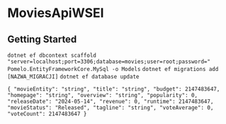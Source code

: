 # MoviesApiWSEI

## Getting Started

`dotnet ef dbcontext scaffold "server=localhost;port=3306;database=movies;user=root;password=" Pomelo.EntityFrameworkCore.MySql -o Models`
`dotnet ef migrations add [NAZWA_MIGRACJI]`
`dotnet ef database update`



`{
"movieEntity": "string",
"title": "string",
"budget": 2147483647,
"homepage": "string",
"overview": "string",
"popularity": 0,
"releaseDate": "2024-05-14",
"revenue": 0,
"runtime": 2147483647,
"movieStatus": "Released",
"tagline": "string",
"voteAverage": 0,
"voteCount": 2147483647
}`